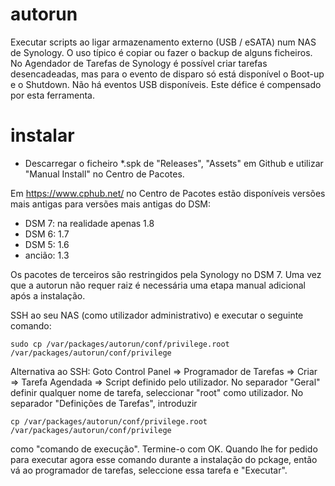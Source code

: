 # autorun
Executar scripts ao ligar armazenamento externo (USB / eSATA) num NAS de Synology. O uso típico é copiar ou fazer o backup de alguns ficheiros. 
No Agendador de Tarefas de Synology é possível criar tarefas desencadeadas, mas para o evento de disparo só está disponível o Boot-up e o Shutdown. Não há eventos USB disponíveis. Este défice é compensado por esta ferramenta.  

# instalar
* Descarregar o ficheiro *.spk de "Releases", "Assets" em Github e utilizar "Manual Install" no Centro de Pacotes.

Em https://www.cphub.net/ no Centro de Pacotes estão disponíveis versões mais antigas para versões mais antigas do DSM:
* DSM 7: na realidade apenas 1.8
* DSM 6: 1.7
* DSM 5: 1.6
* ancião: 1.3

Os pacotes de terceiros são restringidos pela Synology no DSM 7. Uma vez que a autorun não requer raiz 
é necessária uma etapa manual adicional após a instalação.

SSH ao seu NAS (como utilizador administrativo) e executar o seguinte comando:

```shell
sudo cp /var/packages/autorun/conf/privilege.root /var/packages/autorun/conf/privilege
```
Alternativa ao SSH: 
Goto Control Panel => Programador de Tarefas => Criar => Tarefa Agendada => Script definido pelo utilizador. No separador "Geral" definir qualquer nome de tarefa, seleccionar "root" como utilizador. No separador "Definições de Tarefas", introduzir  
```shell
cp /var/packages/autorun/conf/privilege.root /var/packages/autorun/conf/privilege
```
como "comando de execução". Termine-o com OK. Quando lhe for pedido para executar agora esse comando durante a instalação do pckage, então vá ao programador de tarefas, seleccione essa tarefa e "Executar". 

